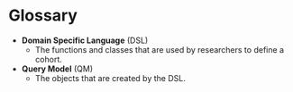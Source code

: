 # Glossary

* **Domain Specific Language** (DSL)
  * The functions and classes that are used by researchers to define a cohort.
* **Query Model** (QM)
  * The objects that are created by the DSL.
